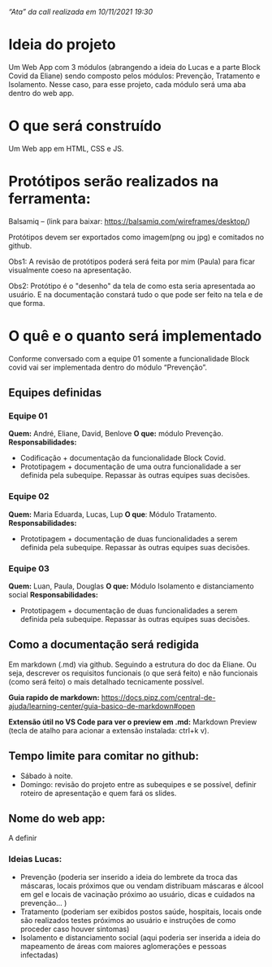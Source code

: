 *“Ata” da call realizada em 10/11/2021 19:30*


# Ideia do projeto
Um Web App com 3 módulos (abrangendo a ideia do Lucas e a parte Block Covid da Eliane) sendo composto pelos módulos: Prevenção, Tratamento e Isolamento. 
Nesse caso, para esse projeto, cada módulo será uma aba dentro do web app.

# O que será construído

Um Web app em HTML, CSS e JS. 

# Protótipos serão realizados na ferramenta:
 Balsamiq – (link para baixar: https://balsamiq.com/wireframes/desktop/)

Protótipos devem ser exportados como imagem(png ou jpg) e comitados no github.

Obs1: A revisão de protótipos poderá será feita por mim (Paula) para ficar visualmente coeso na apresentação.

Obs2: Protótipo é o "desenho" da tela de como esta seria apresentada ao usuário. E na documentação constará tudo o que pode ser feito na tela e de que forma. 

# O quê e o quanto será implementado
Conforme conversado com a equipe 01 somente a funcionalidade Block covid vai ser implementada dentro do módulo “Prevenção”.  

## Equipes definidas  

### Equipe 01
**Quem:** André, Eliane, David, Benlove
**O que:** módulo Prevenção. 
**Responsabilidades:**
- Codificação + documentação da funcionalidade Block Covid. 
- Prototipagem + documentação de uma outra funcionalidade a ser definida pela subequipe. Repassar às outras equipes suas decisões.

### Equipe 02
**Quem:** Maria Eduarda, Lucas, Lup 
**O que**: Módulo Tratamento.
**Responsabilidades:**
- Prototipagem + documentação de duas funcionalidades a serem definida pela subequipe. Repassar às outras equipes suas decisões.

### Equipe 03 
**Quem:** Luan, Paula, Douglas 
**O que:** Módulo Isolamento e distanciamento social
**Responsabilidades:**
- Prototipagem + documentação de duas funcionalidades a serem definida pela subequipe. Repassar às outras equipes suas decisões.

## Como a documentação será redigida

Em markdown (.md) via github. Seguindo a estrutura do doc da Eliane. Ou seja, descrever os requisitos funcionais (o que será feito) e não funcionais (como será feito) o mais detalhado tecnicamente possível.  

**Guia rapido de markdown:**
https://docs.pipz.com/central-de-ajuda/learning-center/guia-basico-de-markdown#open

**Extensão útil no VS Code para ver o preview em .md:** Markdown Preview (tecla de atalho para acionar a extensão instalada: ctrl+k v).


## Tempo limite para comitar no github: 
- Sábado à noite.
- Domingo: revisão do projeto entre as subequipes e se possível, definir roteiro de apresentação e quem fará os slides. 
## Nome do web app: 

A definir 

### Ideias Lucas: 
- Prevenção (poderia ser inserido a ideia do lembrete da troca das máscaras, locais próximos que ou vendam distribuam máscaras e álcool em gel e locais de vacinação próximo ao usuário, dicas e cuidados na prevenção... ) 
- Tratamento (poderiam ser exibidos postos saúde, hospitais, locais onde são realizados testes próximos ao usuário e instruções de como proceder caso houver sintomas) 
- Isolamento e distanciamento social (aqui poderia ser inserida a ideia do mapeamento de áreas com maiores aglomerações e pessoas infectadas) 

